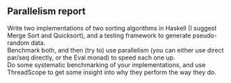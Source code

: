 ## Parallelism report  
Write two implementations of two sorting algorithms in Haskell (I suggest Merge Sort and Quicksort), and a testing framework to generate pseudo-random data.  
Benchmark both, and then (try to) use parallelism (you can either use direct par/seq directly, or the Eval monad) to speed each one up.  
Do some systematic benchmarking of your implementations, and use ThreadScope to get some insight into why they perform the way they do.